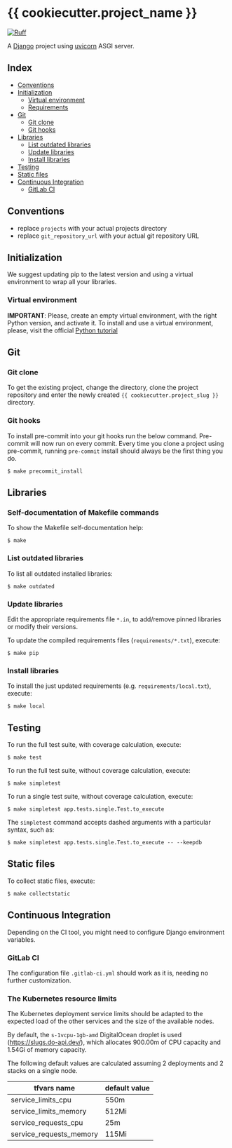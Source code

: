 # {{ cookiecutter.project_name }}

[![Ruff](https://img.shields.io/endpoint?url=https://raw.githubusercontent.com/astral-sh/ruff/main/assets/badge/v2.json)](https://github.com/astral-sh/ruff)

A [Django](https://docs.djangoproject.com) project using [uvicorn](https://www.uvicorn.org/#running-with-gunicorn) ASGI server.

## Index

-   [Conventions](#conventions)
-   [Initialization](#initialization)
    -   [Virtual environment](#virtual-environment)
    -   [Requirements](#requirements)
-   [Git](#git)
    -   [Git clone](#git-clone)
    -   [Git hooks](#git-hooks)
-   [Libraries](#libraries)
    -   [List outdated libraries](#list-outdated-libraries)
    -   [Update libraries](#update-libraries)
    -   [Install libraries](#install-libraries)
-   [Testing](#testing)
-   [Static files](#static-files)
-   [Continuous Integration](#continuous-integration)
    -   [GitLab CI](#gitlab-ci)

## Conventions

-   replace `projects` with your actual projects directory
-   replace `git_repository_url` with your actual git repository URL

## Initialization

We suggest updating pip to the latest version and using a virtual environment to wrap all your libraries.

### Virtual environment

**IMPORTANT**: Please, create an empty virtual environment, with the right Python version, and activate it.
To install and use a virtual environment, please, visit the official [Python tutorial](https://docs.python.org/3/tutorial/venv.html)

## Git

### Git clone

To get the existing project, change the directory, clone the project repository and enter the newly created `{{ cookiecutter.project_slug }}` directory.

### Git hooks

To install pre-commit into your git hooks run the below command. Pre-commit will now run on every commit. Every time you clone a project using pre-commit, running `pre-commit` install should always be the first thing you do.

```shell
$ make precommit_install
```

## Libraries

### Self-documentation of Makefile commands

To show the Makefile self-documentation help:

```shell
$ make
```

### List outdated libraries

To list all outdated installed libraries:

```shell
$ make outdated
```

### Update libraries

Edit the appropriate requirements file `*.in`, to add/remove pinned libraries or modify their versions.

To update the compiled requirements files (`requirements/*.txt`), execute:

```shell
$ make pip
```

### Install libraries

To install the just updated requirements (e.g. `requirements/local.txt`), execute:

```shell
$ make local
```

## Testing

To run the full test suite, with coverage calculation, execute:

```shell
$ make test
```

To run the full test suite, without coverage calculation, execute:

```shell
$ make simpletest
```

To run a single test suite, without coverage calculation, execute:

```shell
$ make simpletest app.tests.single.Test.to_execute
```

The `simpletest` command accepts dashed arguments with a particular syntax, such as:

```shell
$ make simpletest app.tests.single.Test.to_execute -- --keepdb
```

## Static files

To collect static files, execute:

```shell
$ make collectstatic
```

## Continuous Integration

Depending on the CI tool, you might need to configure Django environment variables.

### GitLab CI

The configuration file `.gitlab-ci.yml` should work as it is, needing no further customization.

### The Kubernetes resource limits

The Kubernetes deployment service limits should be adapted to the expected load of the other services and the size of the available nodes.

By default, the `s-1vcpu-1gb-amd` DigitalOcean droplet is used (https://slugs.do-api.dev/), which allocates 900.00m of CPU capacity and 1.54Gi of memory capacity.

The following default values are calculated assuming 2 deployments and 2 stacks on a single node.

| tfvars name             | default value |
| ----------------------- | ------------- |
| service_limits_cpu      | 550m          |
| service_limits_memory   | 512Mi         |
| service_requests_cpu    | 25m           |
| service_requests_memory | 115Mi         |
